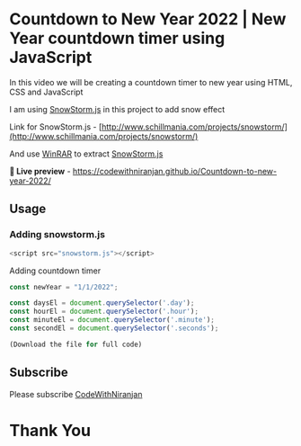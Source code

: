 # Countdown to New Year 2022 | New Year countdown timer using JavaScript

In this video we will be creating a countdown timer to new year using HTML, CSS and JavaScript

I am using [SnowStorm.js](http://www.schillmania.com/projects/snowstorm/) in this project to add snow effect

Link for SnowStorm.js - [http://www.schillmania.com/projects/snowstorm/](http://www.schillmania.com/projects/snowstorm/)

And use [WinRAR](https://www.win-rar.com/) to extract [SnowStorm.js](http://www.schillmania.com/projects/snowstorm/)

**🔴 Live preview** - https://codewithniranjan.github.io/Countdown-to-new-year-2022/

## Usage

### Adding snowstorm.js

```javascript
<script src="snowstorm.js"></script>
```

Adding countdown timer

```javascript
const newYear = "1/1/2022";

const daysEl = document.querySelector('.day');
const hourEl = document.querySelector('.hour');
const minuteEl = document.querySelector('.minute');
const secondEl = document.querySelector('.seconds');

(Download the file for full code)
```

## Subscribe
Please subscribe [CodeWithNiranjan](https://youtube.com/channel/UCzfQyi4_E-lS9ps3fVb0jlA)

<h1>Thank You</h1>
